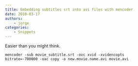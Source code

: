 ```yaml
---
title: Embedding subtitles srt into avi files with mencoder
date: 2010-03-17
authors:
    - jorge
categories:
    - Snippets
---
```

Easier than you might think.

```
mencoder -sub movie_subtitle.srt -ovc xvid -xvidencopts bitrate=-700000 -oac copy -o new.movie.name.avi movie.avi
```
